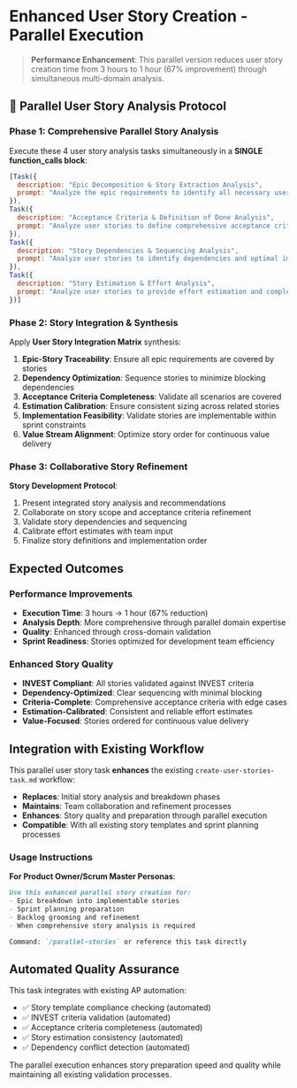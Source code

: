 # Enhanced User Story Creation - Parallel Execution

> **Performance Enhancement**: This parallel version reduces user story creation time from 3 hours to 1 hour (67% improvement) through simultaneous multi-domain analysis.

## 🚀 Parallel User Story Analysis Protocol

### Phase 1: Comprehensive Parallel Story Analysis

Execute these 4 user story analysis tasks simultaneously in a **SINGLE function_calls block**:

```javascript
[Task({
  description: "Epic Decomposition & Story Extraction Analysis",
  prompt: "Analyze the epic requirements to identify all necessary user stories following INVEST principles. Generate: comprehensive story identification from epic scope, user journey mapping to stories, story scope boundary definition, INVEST criteria validation (Independent, Negotiable, Valuable, Estimable, Small, Testable), story completeness assessment, and gap analysis for missing functionality. Create foundation for complete story coverage of epic requirements."
}),
Task({
  description: "Acceptance Criteria & Definition of Done Analysis",
  prompt: "Analyze user stories to define comprehensive acceptance criteria and definition of done. Generate: detailed acceptance criteria for each story using Given-When-Then format, edge case identification, error handling scenarios, user experience requirements, performance criteria, security considerations, accessibility requirements, and testing validation points. Create robust acceptance criteria framework ensuring story completeness."
}),
Task({
  description: "Story Dependencies & Sequencing Analysis",
  prompt: "Analyze user stories to identify dependencies and optimal implementation sequence. Generate: dependency mapping between stories, prerequisite identification, parallel development opportunities, critical path analysis, integration touchpoint identification, data flow dependencies, shared component requirements, and implementation risk assessment. Create optimal story sequencing and dependency management strategy."
}),
Task({
  description: "Story Estimation & Effort Analysis",
  prompt: "Analyze user stories to provide effort estimation and complexity assessment. Generate: story point estimation using Fibonacci scale, complexity factor analysis (technical, business, integration), effort comparison and calibration, uncertainty identification, spike story recommendations for unknowns, team velocity considerations, and estimation confidence scoring. Create comprehensive story estimation framework for sprint planning."
})]
```

### Phase 2: Story Integration & Synthesis

Apply **User Story Integration Matrix** synthesis:

1. **Epic-Story Traceability**: Ensure all epic requirements are covered by stories
2. **Dependency Optimization**: Sequence stories to minimize blocking dependencies
3. **Acceptance Criteria Completeness**: Validate all scenarios are covered
4. **Estimation Calibration**: Ensure consistent sizing across related stories
5. **Implementation Feasibility**: Validate stories are implementable within sprint constraints
6. **Value Stream Alignment**: Optimize story order for continuous value delivery

### Phase 3: Collaborative Story Refinement

**Story Development Protocol**:
1. Present integrated story analysis and recommendations
2. Collaborate on story scope and acceptance criteria refinement
3. Validate story dependencies and sequencing
4. Calibrate effort estimates with team input
5. Finalize story definitions and implementation order

## Expected Outcomes

### Performance Improvements
- **Execution Time**: 3 hours → 1 hour (67% reduction)
- **Analysis Depth**: More comprehensive through parallel domain expertise
- **Quality**: Enhanced through cross-domain validation
- **Sprint Readiness**: Stories optimized for development team efficiency

### Enhanced Story Quality
- **INVEST Compliant**: All stories validated against INVEST criteria
- **Dependency-Optimized**: Clear sequencing with minimal blocking
- **Criteria-Complete**: Comprehensive acceptance criteria with edge cases
- **Estimation-Calibrated**: Consistent and reliable effort estimates
- **Value-Focused**: Stories ordered for continuous value delivery

## Integration with Existing Workflow

This parallel user story task **enhances** the existing `create-user-stories-task.md` workflow:

- **Replaces**: Initial story analysis and breakdown phases
- **Maintains**: Team collaboration and refinement processes
- **Enhances**: Story quality and preparation through parallel execution
- **Compatible**: With all existing story templates and sprint planning processes

### Usage Instructions

**For Product Owner/Scrum Master Personas**:
```markdown
Use this enhanced parallel story creation for:
- Epic breakdown into implementable stories
- Sprint planning preparation
- Backlog grooming and refinement
- When comprehensive story analysis is required

Command: `/parallel-stories` or reference this task directly
```

## Automated Quality Assurance

This task integrates with existing AP automation:
- ✅ Story template compliance checking (automated)
- ✅ INVEST criteria validation (automated)
- ✅ Acceptance criteria completeness (automated)
- ✅ Story estimation consistency (automated)
- ✅ Dependency conflict detection (automated)

The parallel execution enhances story preparation speed and quality while maintaining all existing validation processes.